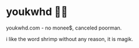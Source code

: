 youkwhd 🦐✨
==========

youkwhd.com - no monee$, canceled poorman.

i like the word shrimp without any reason, it is magik.
